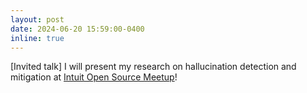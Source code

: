 ```yaml
---
layout: post
date: 2024-06-20 15:59:00-0400
inline: true
---
```


[Invited talk] I will present my research on hallucination detection and mitigation at [Intuit Open Source Meetup](https://www.linkedin.com/showcase/intuitoss/posts/)!  
